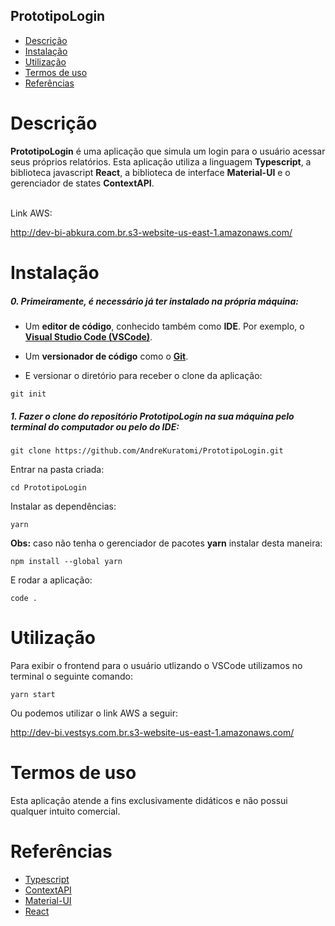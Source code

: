 ## PrototipoLogin

- [Descrição](#descrição)
- [Instalação](#instalação)
- [Utilização](#utilização)
- [Termos de uso](#termos-de-uso)
- [Referências](#referências)

# Descrição

<p><b>PrototipoLogin</b> é uma aplicação que simula um login para o usuário acessar seus próprios relatórios. Esta aplicação utiliza a linguagem <b>Typescript</b>, a biblioteca javascript <b>React</b>, a biblioteca de interface <b>Material-UI</b> e o gerenciador de states <b>ContextAPI</b>.</p>
<br>
Link AWS:

http://dev-bi-abkura.com.br.s3-website-us-east-1.amazonaws.com/

# Instalação

<h5>0. Primeiramente, é necessário já ter instalado na própria máquina:</h5>

- Um <b>editor de código</b>, conhecido também como <b>IDE</b>. Por exemplo, o <b>[Visual Studio Code (VSCode)](https://code.visualstudio.com/)</b>.

- Um <b>versionador de código</b> como o <b>[Git](https://github.com/git-guides/install-git)</b>.

- <p> E versionar o diretório para receber o clone da aplicação:</p>

```
git init
```

<h5>1. Fazer o clone do repositório <b>PrototipoLogin</b> na sua máquina pelo terminal do computador ou pelo do IDE:</h5>

```
git clone https://github.com/AndreKuratomi/PrototipoLogin.git
```

<p>Entrar na pasta criada:</p>

```
cd PrototipoLogin
```

<p>Instalar as dependências:</p>

```
yarn
```

<p><b>Obs:</b> caso não tenha o gerenciador de pacotes <b>yarn</b> instalar desta maneira:</p>

```
npm install --global yarn
```

<p>E rodar a aplicação:</p>

```
code .
```

# Utilização

<p>Para exibir o frontend para o usuário utlizando o VSCode utilizamos no terminal o seguinte comando:</p>

```
yarn start
```

<p>Ou podemos utilizar o link AWS a seguir:</p>

http://dev-bi.vestsys.com.br.s3-website-us-east-1.amazonaws.com/

# Termos de uso

<p>Esta aplicação atende a fins exclusivamente didáticos e não possui qualquer intuito comercial.</p>

# Referências

- [Typescript](https://www.typescriptlang.org/)
- [ContextAPI](https://reactjs.org/docs/context.html)
- [Material-UI](https://v4.mui.com/pt/)
- [React](https://pt-br.reactjs.org/)
<!-- - [Docker](https://docs.docker.com/)
- [JWT](https://github.com/auth0/node-jsonwebtoken)
- [Bcrypt](https://github.com/kelektiv/node.bcrypt.js)
- [Dotenv](https://www.npmjs.com/package/dotenv)

**Amazon Web Service (AWS) S3:**

[https://docs.aws.amazon.com/AmazonS3/latest/userguide/GetStartedWithS3.html](https://docs.aws.amazon.com/AmazonS3/latest/userguide/GetStartedWithS3.html)

[https://docs.aws.amazon.com/AmazonS3/latest/userguide/WebsiteHosting.html](https://docs.aws.amazon.com/AmazonS3/latest/userguide/WebsiteHosting.html)

[https://medium.com/dailyjs/a-guide-to-deploying-your-react-app-with-aws-s3-including-https-a-custom-domain-a-cdn-and-58245251f081](https://medium.com/dailyjs/a-guide-to-deploying-your-react-app-with-aws-s3-including-https-a-custom-domain-a-cdn-and-58245251f081)

ypt:
[https://www.npmjs.com/package/bcryptjs](https://www.npmjs.com/package/bcryptjs)
Body-Scroll-Lock:
[https://www.npmjs.com/package/body-scroll-lock](https://www.npmjs.com/package/body-scroll-lock)
Chakra-UI (Toast):
[https://chakra-ui.com/docs/components/feedback/toast](https://chakra-ui.com/docs/components/feedback/toast)
EmailJS e relacionados:
[https://dashboard.emailjs.com](https://dashboard.emailjs.com/)[https://medium.com/geekculture/how-to-send-emails-from-a-form-in-react-emailjs-6cdd21bb4190](https://medium.com/geekculture/how-to-send-emails-from-a-form-in-react-emailjs-6cdd21bb4190)
Figma:
[https://figma.com](https://figma.com/)[https://www.captain-design.com/blog/3-simple-ways-to-export-your-images-in-figma/](https://www.captain-design.com/blog/3-simple-ways-to-export-your-images-in-figma/)
Formatação README:
[https://github.com/adam-p/markdown-here/wiki/Markdown-Cheatsheet#links](https://github.com/adam-p/markdown-here/wiki/Markdown-Cheatsheet#links)
Fullscreen:
[https://www.w3schools.com/howto/howto_js_fullscreen.asp](https://www.w3schools.com/howto/howto_js_fullscreen.asp)
Iframe PowerBI:
[https://www.youtube.com/watch?v=stHD0FVsdJk&ab_channel=LuísGustavoSerra-ExcelênciaemPowerBI](https://www.youtube.com/watch?v=stHD0FVsdJk&ab_channel=Lu%C3%ADsGustavoSerra-Excel%C3%AAnciaemPowerBI)
Links bloqueio de comandos teclado:
[https://developer.mozilla.org/en-US/docs/Web/API/KeyboardEvent/keyCode](https://developer.mozilla.org/en-US/docs/Web/API/KeyboardEvent/keyCode)[https://www.cluemediator.com/disable-right-click-and-f12-key-using-javascript](https://www.cluemediator.com/disable-right-click-and-f12-key-using-javascript)
:

Moment.js:
[https://momentjs.com/docs/](https://momentjs.com/docs/)
Referências Javascript:
[https://developer.mozilla.org/en-US/docs/Web/JavaScript/Reference](https://developer.mozilla.org/en-US/docs/Web/JavaScript/Reference)

**Bcrypt:**

[https://www.npmjs.com/package/bcryptjs](https://www.npmjs.com/package/bcryptjs)

**Body-Scroll-Lock:**

[https://www.npmjs.com/package/body-scroll-lock](https://www.npmjs.com/package/body-scroll-lock)

**Chakra-UI (Toast):**

[https://chakra-ui.com/docs/components/feedback/toast](https://chakra-ui.com/docs/components/feedback/toast)

**EmailJS e relacionados:**

[https://dashboard.emailjs.com](https://dashboard.emailjs.com/admin)

[https://medium.com/geekculture/how-to-send-emails-from-a-form-in-react-emailjs-6cdd21bb4190](https://medium.com/geekculture/how-to-send-emails-from-a-form-in-react-emailjs-6cdd21bb4190)

**Figma:**

https://figma.com

[https://www.captain-design.com/blog/3-simple-ways-to-export-your-images-in-figma/](https://www.captain-design.com/blog/3-simple-ways-to-export-your-images-in-figma/)

**Formatação README:**

[https://github.com/adam-p/markdown-here/wiki/Markdown-Cheatsheet#links](https://github.com/adam-p/markdown-here/wiki/Markdown-Cheatsheet#links)

**Fullscreen:**

[https://www.w3schools.com/howto/howto_js_fullscreen.asp](https://www.w3schools.com/howto/howto_js_fullscreen.asp)

**Iframe PowerBI:**

[https://www.youtube.com/watch?v=stHD0FVsdJk&ab_channel=LuísGustavoSerra-ExcelênciaemPowerBI](https://www.youtube.com/watch?v=stHD0FVsdJk&ab_channel=Lu%C3%ADsGustavoSerra-Excel%C3%AAnciaemPowerBI)

**Links bloqueio de comandos teclado:**

[https://developer.mozilla.org/en-US/docs/Web/API/KeyboardEvent/keyCode](https://developer.mozilla.org/en-US/docs/Web/API/KeyboardEvent/keyCode)

[https://www.cluemediator.com/disable-right-click-and-f12-key-using-javascript](https://www.cluemediator.com/disable-right-click-and-f12-key-using-javascript)

**Material-UI:**

[https://v4.mui.com/pt/](https://v4.mui.com/pt/)

**Moment.js:**

[https://momentjs.com/docs/](https://momentjs.com/docs/)

**Referências Javascript:**

[https://developer.mozilla.org/en-US/docs/Web/JavaScript/Reference](https://developer.mozilla.org/en-US/docs/Web/JavaScript/Reference)-->
